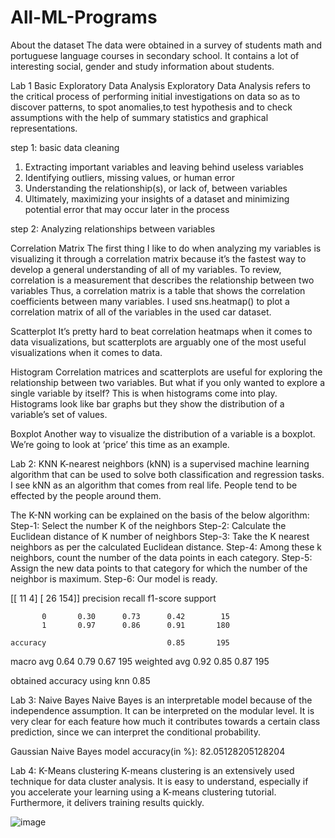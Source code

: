 # All-ML-Programs

About the dataset
The data were obtained in a survey of students math and portuguese language courses in secondary school. It contains a lot of interesting social,
gender and study information about students. 

Lab 1 Basic Exploratory Data Analysis
Exploratory Data Analysis refers to the critical process of performing initial investigations on data so as to discover patterns,
to spot anomalies,to test hypothesis and to check assumptions with the help of summary statistics and graphical representations.

step 1: basic  data cleaning 
1. Extracting important variables and leaving behind useless variables
2. Identifying outliers, missing values, or human error
3. Understanding the relationship(s), or lack of, between variables
4. Ultimately, maximizing your insights of a dataset and minimizing potential error that may occur later in the process

step 2: Analyzing relationships between variables

Correlation Matrix
The first thing I like to do when analyzing my variables is visualizing it through a correlation matrix because it’s the fastest way
to develop a general understanding of all of my variables. To review, correlation is a measurement that describes the relationship between 
two variables Thus, a correlation matrix is a table that shows the correlation coefficients between many variables. 
I used sns.heatmap() to plot a correlation matrix of all of the variables in the used car dataset.

Scatterplot
It’s pretty hard to beat correlation heatmaps when it comes to data visualizations, but scatterplots are arguably one of the most useful 
visualizations when it comes to data.

Histogram
Correlation matrices and scatterplots are useful for exploring the relationship between two variables. But what if you only wanted to explore 
a single variable by itself? This is when histograms come into play. Histograms look like bar graphs but they show the distribution of a variable’s set of values.

Boxplot
Another way to visualize the distribution of a variable is a boxplot. We’re going to look at ‘price’ this time as an example.

Lab 2: KNN
K-nearest neighbors (kNN) is a supervised machine learning algorithm that can be used to solve both classification and regression tasks.
I see kNN as an algorithm that comes from real life. People tend to be effected by the people around them. 

The K-NN working can be explained on the basis of the below algorithm:
Step-1: Select the number K of the neighbors
Step-2: Calculate the Euclidean distance of K number of neighbors
Step-3: Take the K nearest neighbors as per the calculated Euclidean distance.
Step-4: Among these k neighbors, count the number of the data points in each category.
Step-5: Assign the new data points to that category for which the number of the neighbor is maximum.
Step-6: Our model is ready.

[[ 11   4]
 [ 26 154]]
              precision    recall  f1-score   support

           0       0.30      0.73      0.42        15
           1       0.97      0.86      0.91       180

    accuracy                           0.85       195
   macro avg       0.64      0.79      0.67       195
weighted avg       0.92      0.85      0.87       195


obtained accuracy using knn 0.85  

Lab 3: Naive Bayes
Naive Bayes is an interpretable model because of the independence assumption. It can be interpreted on the modular level.
It is very clear for each feature how much it contributes towards a certain class prediction, since we can interpret the conditional probability.

Gaussian Naive Bayes model accuracy(in %): 82.05128205128204

Lab 4: K-Means clustering
K-means clustering is an extensively used technique for data cluster analysis.
It is easy to understand, especially if you accelerate your learning using a K-means clustering tutorial. Furthermore, it delivers training results quickly.

![image](https://user-images.githubusercontent.com/95648759/193256820-9f50d856-9bd9-4107-987a-9d62cd9bf435.png)

